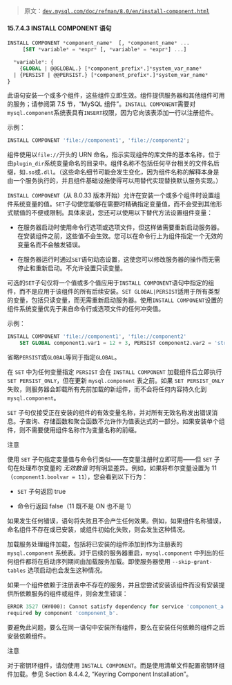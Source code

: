 > 原文：[`dev.mysql.com/doc/refman/8.0/en/install-component.html`](https://dev.mysql.com/doc/refman/8.0/en/install-component.html)

#### 15.7.4.3 INSTALL COMPONENT 语句

```sql
INSTALL COMPONENT *component_name*  [, *component_name* ...
     [SET *variable* = *expr* [, *variable* = *expr*] ...] 

  *variable*: {
    {GLOBAL | @@GLOBAL.} [*component_prefix*.]*system_var_name*
  | {PERSIST | @@PERSIST.} [*component_prefix*.]*system_var_name*
}
```

此语句安装一个或多个组件，这些组件立即生效。组件提供服务器和其他组件可用的服务；请参阅第 7.5 节，“MySQL 组件”。`INSTALL COMPONENT`需要对`mysql.component`系统表具有`INSERT`权限，因为它向该表添加一行以注册组件。

示例：

```sql
INSTALL COMPONENT 'file://component1', 'file://component2';
```

组件使用以`file://`开头的 URN 命名，指示实现组件的库文件的基本名称，位于由`plugin_dir`系统变量命名的目录中。组件名称不包括任何平台相关的文件名后缀，如`.so`或`.dll`。（这些命名细节可能会发生变化，因为组件名称的解释本身是由一个服务执行的，并且组件基础设施使得可以用替代实现替换默认服务实现。）

`INSTALL COMPONENT`（从 8.0.33 版本开始）允许在安装一个或多个组件时设置组件系统变量的值。`SET`子句使您能够在需要时精确指定变量值，而不会受到其他形式赋值的不便或限制。具体来说，您还可以使用以下替代方法设置组件变量：

+   在服务器启动时使用命令行选项或选项文件，但这样做需要重新启动服务器。在安装组件之前，这些值不会生效。您可以在命令行上为组件指定一个无效的变量名而不会触发错误。

+   在服务器运行时通过`SET`语句动态设置，这使您可以修改服务器的操作而无需停止和重新启动。不允许设置只读变量。

可选的`SET`子句仅将一个值或多个值应用于`INSTALL COMPONENT`语句中指定的组件，而不是应用于该组件的所有后续安装。`SET GLOBAL|PERSIST`适用于所有类型的变量，包括只读变量，而无需重新启动服务器。使用`INSTALL COMPONENT`设置的组件系统变量优先于来自命令行或选项文件的任何冲突值。

示例：

```sql
INSTALL COMPONENT 'file://component1', 'file://component2' 
    SET GLOBAL component1.var1 = 12 + 3, PERSIST component2.var2 = 'strings';
```

省略`PERSIST`或`GLOBAL`等同于指定`GLOBAL`。

在 `SET` 中为任何变量指定 `PERSIST` 会在 `INSTALL COMPONENT` 加载组件后立即执行 `SET PERSIST_ONLY`，但在更新 `mysql.component` 表之前。如果 `SET PERSIST_ONLY` 失败，则服务器会卸载所有先前加载的新组件，而不会将任何内容持久化到 `mysql.component`。

`SET` 子句仅接受正在安装的组件的有效变量名称，并对所有无效名称发出错误消息。子查询、存储函数和聚合函数不允许作为值表达式的一部分。如果安装单个组件，则不需要使用组件名称作为变量名称的前缀。

注意

使用 `SET` 子句指定变量值与命令行类似——在变量注册时立即可用——但 `SET` 子句在处理布尔变量的 *无效数值* 时有明显差异。例如，如果将布尔变量设置为 11（`component1.boolvar = 11`），您会看到以下行为：

+   `SET` 子句返回 true

+   命令行返回 false（11 既不是 ON 也不是 1）

如果发生任何错误，语句将失败且不会产生任何效果。例如，如果组件名称错误，命名组件不存在或已安装，或组件初始化失败，则会发生这种情况。

加载服务处理组件加载，包括将已安装的组件添加到作为注册表的 `mysql.component` 系统表。对于后续的服务器重启，`mysql.component` 中列出的任何组件都将在启动序列期间由加载服务加载。即使服务器使用 `--skip-grant-tables` 选项启动也会发生这种情况。

如果一个组件依赖于注册表中不存在的服务，并且您尝试安装该组件而没有安装提供所依赖服务的组件或组件，则会发生错误：

```sql
ERROR 3527 (HY000): Cannot satisfy dependency for service 'component_a'
required by component 'component_b'.
```

要避免此问题，要么在同一语句中安装所有组件，要么在安装任何依赖的组件之后安装依赖组件。

注意

对于密钥环组件，请勿使用 `INSTALL COMPONENT`。而是使用清单文件配置密钥环组件加载。参见 Section 8.4.4.2, “Keyring Component Installation”。

